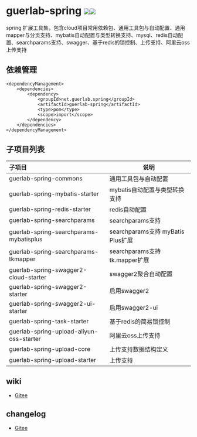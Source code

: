 # guerlab-spring ![](https://img.shields.io/maven-central/v/net.guerlab/guerlab-spring.svg)![](https://img.shields.io/badge/LICENSE-LGPL--3.0-brightgreen.svg)

spring 扩展工具集，包含cloud项目常用依赖包、通用工具包与自动配置、通用mapper与分页支持、mybatis自动配置与类型转换支持、mysql、redis自动配置、searchparams支持、swagger、基于redis的锁控制、上传支持、阿里云oss上传支持

## 依赖管理
```
<dependencyManagement>
    <dependencies>
        <dependency>
            <groupId>net.guerlab.spring</groupId>
            <artifactId>guerlab-spring</artifactId>
            <type>pom</type>
            <scope>import</scope>
        </dependency>
    </dependencies>
</dependencyManagement>
```

## 子项目列表

|子项目|说明|
|:--|--|
|guerlab-spring-commons|通用工具包与自动配置|
|guerlab-spring-mybatis-starter|mybatis自动配置与类型转换支持|
|guerlab-spring-redis-starter|redis自动配置|
|guerlab-spring-searchparams|searchparams支持|
|guerlab-spring-searchparams-mybatisplus|searchparams支持 myBatis Plus扩展|
|guerlab-spring-searchparams-tkmapper|searchparams支持 tk.mapper扩展|
|guerlab-spring-swagger2-cloud-starter|swagger2聚合自动配置|
|guerlab-spring-swagger2-starter|启用swagger2|
|guerlab-spring-swagger2-ui-starter|启用swagger2-ui|
|guerlab-spring-task-starter|基于redis的简易锁控制|
|guerlab-spring-upload-aliyun-oss-starter|阿里云oss上传支持|
|guerlab-spring-upload-core|上传支持数据结构定义|
|guerlab-spring-upload-starter|上传支持|

## wiki

- [Gitee](https://gitee.com/guerlab_net/guerlab-spring/wikis/pages)

## changelog

- [Gitee](https://gitee.com/guerlab_net/guerlab-spring/wikis/pages)
